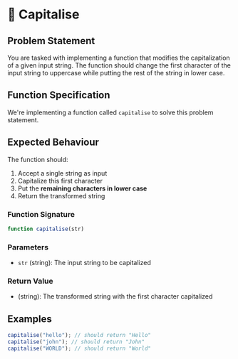 # 🧵 Capitalise

## Problem Statement

You are tasked with implementing a function that modifies the capitalization of a given input string. The function should change the first character of the input string to uppercase while putting the rest of the string in lower case.

## Function Specification

We're implementing a function called `capitalise` to solve this problem statement.

## Expected Behaviour

The function should:

1. Accept a single string as input
2. Capitalize this first character
3. Put the **remaining characters in lower case**
4. Return the transformed string

### Function Signature

```javascript
function capitalise(str)
```

### Parameters

- `str` (string): The input string to be capitalized

### Return Value

- (string): The transformed string with the first character capitalized

## Examples

```javascript
capitalise("hello"); // should return "Hello"
capitalise("john"); // should return "John"
capitalise("WORLD"); // should return "World"
```
